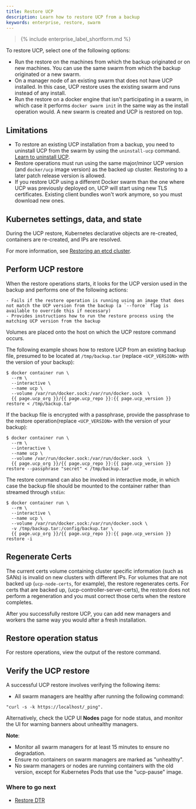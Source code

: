 ```yaml
---
title: Restore UCP
description: Learn how to restore UCP from a backup
keywords: enterprise, restore, swarm
---
```


>{% include enterprise_label_shortform.md %}

To restore UCP, select one of the following options:

* Run the restore on the machines from which the backup originated or on new machines. You can use the same swarm from which the backup originated or a new swarm.  
* On a manager node of an existing swarm that does not have UCP installed.
  In this case, UCP restore uses the existing swarm and runs instead of any install.
* Run the restore on a docker engine that isn't participating in a swarm, in which case it performs `docker swarm init` in the same way as the install operation would. A new swarm is created and UCP is restored on top.  

## Limitations

- To restore an existing UCP installation from a backup, you need to
uninstall UCP from the swarm by using the `uninstall-ucp` command.
[Learn to uninstall UCP](../../ucp/admin/install/uninstall.md).
- Restore operations must run using the same major/minor UCP version (and `docker/ucp` image version) as the backed up cluster. Restoring to a later patch release version is allowed. 
- If you restore UCP using a different Docker swarm than the one where UCP was
previously deployed on, UCP will start using new TLS certificates. Existing
client bundles won't work anymore, so you must download new ones.

## Kubernetes settings, data, and state
During the UCP restore, Kubernetes declarative objects are re-created, containers are re-created, and IPs are resolved.

For more information, see [Restoring an etcd cluster](https://kubernetes.io/docs/tasks/administer-cluster/configure-upgrade-etcd/#restoring-an-etcd-cluster).

## Perform UCP restore

When the restore operations starts, it looks for the UCP version used in the backup and performs one of the following actions: 

    - Fails if the restore operation is running using an image that does not match the UCP version from the backup (a `--force` flag is  available to override this if necessary)
    - Provides instructions how to run the restore process using the matching UCP version from the backup

Volumes are placed onto the host on which the UCP restore command occurs. 

The following example shows how to restore UCP from an existing backup file, presumed to be located at `/tmp/backup.tar` (replace `<UCP_VERSION>` with the version of your backup):

```
$ docker container run \
  --rm \
  --interactive \
  --name ucp \
  --volume /var/run/docker.sock:/var/run/docker.sock  \
  {{ page.ucp_org }}/{{ page.ucp_repo }}:{{ page.ucp_version }} restore < /tmp/backup.tar
```

If the backup file is encrypted with a passphrase, provide the passphrase to the restore operation(replace `<UCP_VERSION>` with the version of your backup):

```
$ docker container run \
  --rm \
  --interactive \
  --name ucp \
  --volume /var/run/docker.sock:/var/run/docker.sock  \
  {{ page.ucp_org }}/{{ page.ucp_repo }}:{{ page.ucp_version }} restore --passphrase "secret" < /tmp/backup.tar  
```

The restore command can also be invoked in interactive mode, in which case the
backup file should be mounted to the container rather than streamed through
`stdin`:

```none
$ docker container run \
  --rm \
  --interactive \
  --name ucp \
  --volume /var/run/docker.sock:/var/run/docker.sock \
  -v /tmp/backup.tar:/config/backup.tar \
  {{ page.ucp_org }}/{{ page.ucp_repo }}:{{ page.ucp_version }} restore -i
```

## Regenerate Certs
The current certs volume containing cluster specific information (such as SANs) is invalid on new clusters with different IPs. For volumes that are not backed up (`ucp-node-certs`, for example), the restore regenerates certs. For certs that are backed up, (ucp-controller-server-certs), the restore does not perform a regeneration and you must correct those certs when the restore completes.

After you successfully restore UCP, you can add new managers and workers the same way you would after a fresh installation. 

## Restore operation status
For restore operations, view the output of the restore command.

## Verify the UCP restore
A successful UCP restore involves verifying the following items:

- All swarm managers are healthy after running the following command:

```
"curl -s -k https://localhost/_ping". 
```

Alternatively, check the UCP UI **Nodes** page for node status, and monitor the UI for warning banners about unhealthy managers.

**Note**: 
- Monitor all swarm managers for at least 15 minutes to ensure no degradation.
- Ensure no containers on swarm managers are marked as "unhealthy".
- No swarm managers or nodes are running containers with the old version, except for Kubernetes Pods that use the "ucp-pause" image.

### Where to go next

- [Restore DTR](restore-dtr.md)
